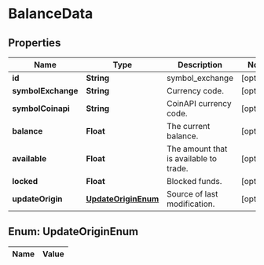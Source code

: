 

# BalanceData

## Properties

Name | Type | Description | Notes
------------ | ------------- | ------------- | -------------
**id** | **String** | symbol_exchange |  [optional]
**symbolExchange** | **String** | Currency code. |  [optional]
**symbolCoinapi** | **String** | CoinAPI currency code. |  [optional]
**balance** | **Float** | The current balance. |  [optional]
**available** | **Float** | The amount that is available to trade. |  [optional]
**locked** | **Float** | Blocked funds. |  [optional]
**updateOrigin** | [**UpdateOriginEnum**](#UpdateOriginEnum) | Source of last modification.  |  [optional]


## Enum: UpdateOriginEnum

Name | Value
---- | -----




